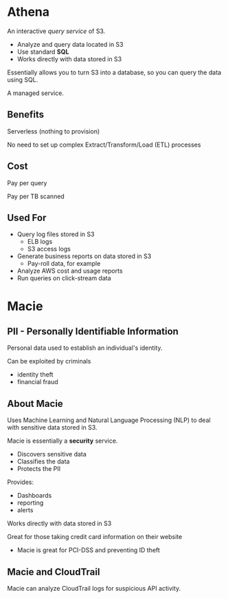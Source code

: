 # Athena

An interactive *query service* of S3.

* Analyze and query data located in S3
* Use standard **SQL**
* Works directly with data stored in S3

Essentially allows you to turn S3 into a database, so you can query the data using SQL.

A managed service.

## Benefits

Serverless (nothing to provision)

No need to set up complex Extract/Transform/Load (ETL) processes

## Cost

Pay per query

Pay per TB scanned

## Used For

* Query log files stored in S3
  * ELB logs
  * S3 access logs
* Generate business reports on data stored in S3
  * Pay-roll data, for example
* Analyze AWS cost and usage reports
* Run queries on click-stream data

# Macie

## PII - Personally Identifiable Information

Personal data used to establish an individual's identity.

Can be exploited by criminals

* identity theft
* financial fraud

## About Macie

Uses Machine Learning and Natural Language Processing (NLP) to deal with sensitive data stored in S3.

Macie is essentially a **security** service.

* Discovers sensitive data
* Classifies the data
* Protects the PII 

Provides:

* Dashboards
* reporting
* alerts

Works directly with data stored in S3

Great for those taking credit card information on their website

* Macie is great for PCI-DSS and preventing ID theft

## Macie and CloudTrail

Macie can analyze CloudTrail logs for suspicious API activity.